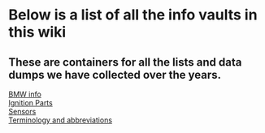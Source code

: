 # Below is a list of all the info vaults in this wiki
## These are containers for all the lists and data dumps we have collected over the years.

[BMW info](Vault_BWM_Info.md)  
[Ignition Parts](Vault-Of-Ignition-Parts.md)  
[Sensors](Vault-Of-Sensors.md)  
[Terminology and abbreviations](Vault-Of-Terminology.md)  

